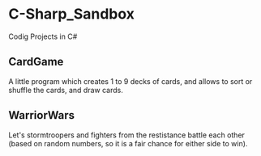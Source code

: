 # C-Sharp_Sandbox
Codig Projects in C#

## CardGame
A little program which creates 1 to 9 decks of cards, and allows to sort or shuffle the cards, and draw cards.

## WarriorWars
Let's stormtroopers and fighters from the restistance battle each other (based on random numbers, so it is a fair chance for either side to win).

